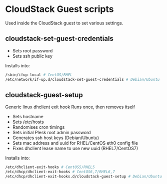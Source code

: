 # CloudStack Guest scripts

Used inside the CloudStack guest to set various settings. 

## cloudstack-set-guest-credentials

- Sets root password
- Sets ssh public key

Installs into:
```bash
/sbin/ifup-local # CentOS/RHEL
/etc/network/if-up.d/cloudstack-set-guest-credentials # Debian/Ubuntu
```

## cloudstack-guest-setup

Generic linux dhclient exit hook
Runs once, then removes itself

- Sets hostname
- Sets /etc/hosts
- Randomises cron timings
- Sets initial Plesk root admin password
- Generates ssh host keys (Debian/Ubuntu)
- Sets mac address and uuid for RHEL/CentOS eth0 config file
- Fixes dhclient lease name to use new uuid (RHEL7/CentOS7)

Installs into:
```bash
/etc/dhclient-exit-hooks # CentOS5/RHEL5
/etc/dhcp/dhclient-exit-hooks # CentOS6,7/RHEL6,7
/etc/dhcp/dhclient-exit-hooks.d/cloudstack-guest-setup # Debian/Ubuntu
```
